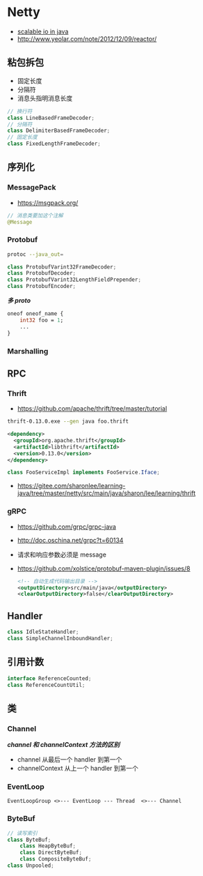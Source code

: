 # Netty

- [scalable io in java](http://gee.cs.oswego.edu/dl/cpjslides/nio.pdf)
- http://www.yeolar.com/note/2012/12/09/reactor/

## 粘包拆包

- 固定长度
- 分隔符
- 消息头指明消息长度

```java
// 换行符
class LineBasedFrameDecoder;
// 分隔符
class DelimiterBasedFrameDecoder;
// 固定长度
class FixedLengthFrameDecoder;
```

## 序列化

### MessagePack

- https://msgpack.org/

```java
// 消息类要加这个注解
@Message
```

### Protobuf

```bash
protoc --java_out=
```

```java
class ProtobufVarint32FrameDecoder;
class ProtobufDecoder;
class ProtobufVarint32LengthFieldPrepender;
class ProtobufEncoder;
```

***多 proto***

```protobuf
oneof oneof_name {
    int32 foo = 1;
    ...
}
```

### Marshalling

## RPC

### Thrift

- https://github.com/apache/thrift/tree/master/tutorial

```bash
thrift-0.13.0.exe --gen java foo.thrift
```

```xml
<dependency>
  <groupId>org.apache.thrift</groupId>
  <artifactId>libthrift</artifactId>
  <version>0.13.0</version>
</dependency>
```

```java
class FooServiceImpl implements FooService.Iface;
```

- https://gitee.com/sharonlee/learning-java/tree/master/netty/src/main/java/sharon/lee/learning/thrift

### gRPC

- https://github.com/grpc/grpc-java
- http://doc.oschina.net/grpc?t=60134
- 请求和响应参数必须是 message

- https://github.com/xolstice/protobuf-maven-plugin/issues/8

  ```xml
  <!-- 自动生成代码输出目录 -->
  <outputDirectory>src/main/java</outputDirectory>
  <clearOutputDirectory>false</clearOutputDirectory>
  ```

## Handler

```java
class IdleStateHandler;
class SimpleChannelInboundHandler;
```

## 引用计数

```java
interface ReferenceCounted;
class ReferenceCountUtil;
```

## 类

### Channel

***channel 和 channelContext 方法的区别***

- channel 从最后一个 handler 到第一个
- channelContext 从上一个 handler 到第一个

### EventLoop

```text
EventLoopGroup <>--- EventLoop --- Thread  <>--- Channel
```

### ByteBuf

```java
// 读写索引
class ByteBuf;
	class HeapByteBuf;
	class DirectByteBuf;
	class CompositeByteBuf;
class Unpooled;
```



